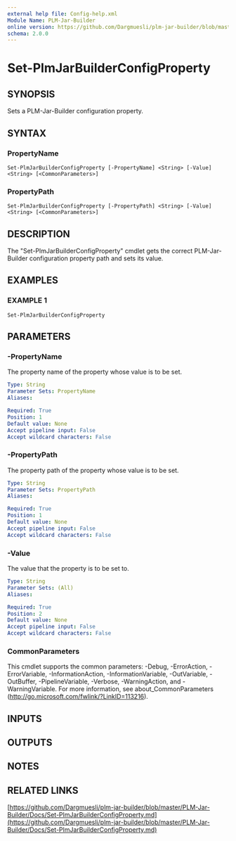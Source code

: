```yaml
---
external help file: Config-help.xml
Module Name: PLM-Jar-Builder
online version: https://github.com/Dargmuesli/plm-jar-builder/blob/master/PLM-Jar-Builder/Docs/Set-PlmJarBuilderConfigProperty.md
schema: 2.0.0
---
```


# Set-PlmJarBuilderConfigProperty

## SYNOPSIS
Sets a PLM-Jar-Builder configuration property.

## SYNTAX

### PropertyName
```
Set-PlmJarBuilderConfigProperty [-PropertyName] <String> [-Value] <String> [<CommonParameters>]
```

### PropertyPath
```
Set-PlmJarBuilderConfigProperty [-PropertyPath] <String> [-Value] <String> [<CommonParameters>]
```

## DESCRIPTION
The "Set-PlmJarBuilderConfigProperty" cmdlet gets the correct PLM-Jar-Builder configuration property path and sets its value.

## EXAMPLES

### EXAMPLE 1
```
Set-PlmJarBuilderConfigProperty
```

## PARAMETERS

### -PropertyName
The property name of the property whose value is to be set.

```yaml
Type: String
Parameter Sets: PropertyName
Aliases:

Required: True
Position: 1
Default value: None
Accept pipeline input: False
Accept wildcard characters: False
```

### -PropertyPath
The property path of the property whose value is to be set.

```yaml
Type: String
Parameter Sets: PropertyPath
Aliases:

Required: True
Position: 1
Default value: None
Accept pipeline input: False
Accept wildcard characters: False
```

### -Value
The value that the property is to be set to.

```yaml
Type: String
Parameter Sets: (All)
Aliases:

Required: True
Position: 2
Default value: None
Accept pipeline input: False
Accept wildcard characters: False
```

### CommonParameters
This cmdlet supports the common parameters: -Debug, -ErrorAction, -ErrorVariable, -InformationAction, -InformationVariable, -OutVariable, -OutBuffer, -PipelineVariable, -Verbose, -WarningAction, and -WarningVariable.
For more information, see about_CommonParameters (http://go.microsoft.com/fwlink/?LinkID=113216).

## INPUTS

## OUTPUTS

## NOTES

## RELATED LINKS

[https://github.com/Dargmuesli/plm-jar-builder/blob/master/PLM-Jar-Builder/Docs/Set-PlmJarBuilderConfigProperty.md](https://github.com/Dargmuesli/plm-jar-builder/blob/master/PLM-Jar-Builder/Docs/Set-PlmJarBuilderConfigProperty.md)

